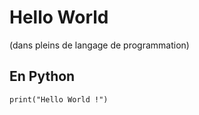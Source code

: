 # Hello World 
(dans pleins de langage de programmation) 


## En Python 
```
print("Hello World !")
```
